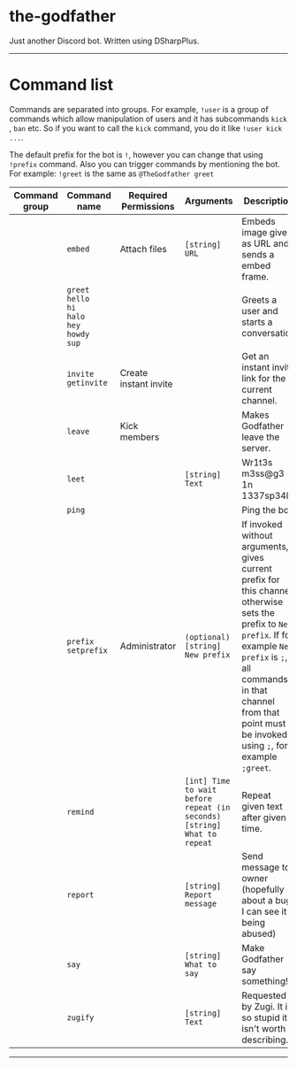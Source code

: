 # the-godfather
Just another Discord bot. Written using DSharpPlus.

---

# Command list

Commands are separated into groups. For example, ``!user`` is a group of commands which allow manipulation of users and it has subcommands ``kick`` , ``ban`` etc. So if you want to call the ``kick`` command, you do it like ``!user kick ...``.

The default prefix for the bot is ``!``, however you can change that using ``!prefix`` command. Also you can trigger commands by mentioning the bot. For example:
``!greet`` is the same as ``@TheGodfather greet``

| Command group | Command name | Required Permissions | Arguments | Description | Example |
|---|---|---|---|---|---|
|   | ``embed`` | Attach files | ``[string] URL`` | Embeds image given as URL and sends a embed frame. | ``!embed https://img.memecdn.com/feelium_o_1007518.jpg``  |
|   | ``greet``<br>``hello``<br>``hi``<br>``halo``<br>``hey``<br>``howdy``<br>``sup`` |  |  | Greets a user and starts a conversation | ``!greet`` |
|   | ``invite``<br>``getinvite`` | Create instant invite |  | Get an instant invite link for the current channel. | ``!invite`` |
|   | ``leave`` | Kick members |   | Makes Godfather leave the server. | ``!leave`` |
|   | ``leet`` |   | ``[string] Text`` | Wr1t3s m3ss@g3 1n 1337sp34k. | ``!leet This is so cool`` |
|   | ``ping`` |   |   | Ping the bot. | ``!ping`` | 
|   | ``prefix``<br>``setprefix`` | Administrator | ``(optional) [string] New prefix`` | If invoked without arguments, gives current prefix for this channel, otherwise sets the prefix to ``New prefix``. If for example ``New prefix`` is ``;``, all commands in that channel from that point must be invoked using ``;``, for example ``;greet``. | ``!prefix`` <br> ``!prefix .`` |
|   | ``remind`` |  | ``[int] Time to wait before repeat (in seconds)``<br>``[string] What to repeat`` | Repeat given text after given time. | ``!repeat 3600 I was told to remind you to do something`` |
|   | ``report`` |   | ``[string] Report message`` | Send message to owner (hopefully about a bug, I can see it being abused) | ``!report Your bot sucks!`` | 
|  | ``say``  |   | ``[string] What to say`` | Make Godfather say something! | ``!say Luke, I am your father!`` |
|   | ``zugify`` |   | ``[string] Text`` | Requested by Zugi. It is so stupid it isn't worth describing... | ``!zugify This is some text`` 

---

